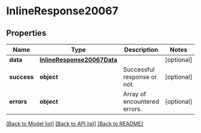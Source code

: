 # InlineResponse20067

## Properties
Name | Type | Description | Notes
------------ | ------------- | ------------- | -------------
**data** | [**InlineResponse20067Data**](InlineResponse20067Data.md) |  | [optional] 
**success** | **object** | Successful response or not. | [optional] 
**errors** | **object** | Array of encountered errors. | [optional] 

[[Back to Model list]](../README.md#documentation-for-models) [[Back to API list]](../README.md#documentation-for-api-endpoints) [[Back to README]](../README.md)

